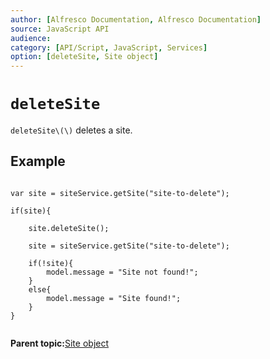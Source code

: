```yaml
---
author: [Alfresco Documentation, Alfresco Documentation]
source: JavaScript API
audience: 
category: [API/Script, JavaScript, Services]
option: [deleteSite, Site object]
---
```


# `deleteSite`

`deleteSite\(\)` deletes a site.

## Example

```

var site = siteService.getSite("site-to-delete");

if(site){
    
    site.deleteSite();

    site = siteService.getSite("site-to-delete");

    if(!site){
        model.message = "Site not found!";
    }
    else{
        model.message = "Site found!";
    }
}        
      
```

**Parent topic:**[Site object](../references/API-JS-Site.md)


